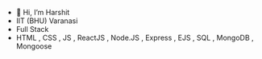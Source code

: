 - 👋 Hi, I’m Harshit 
- IIT (BHU) Varanasi 
- Full Stack 
- HTML , CSS , JS , ReactJS , Node.JS , Express , EJS , SQL , MongoDB , Mongoose

